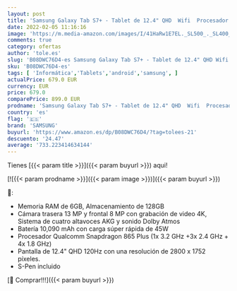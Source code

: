 ```yaml
---
layout: post
title: 'Samsung Galaxy Tab S7+ - Tablet de 12.4" QHD  Wifi  Procesador Qualcomm Snapdragon 865 Plus  RAM de 6GB  Almacenamiento de 128GB  Android 10  S Pen incluido  - Color Negro [Versión española]'
date: 2022-02-05 11:16:16
image: 'https://m.media-amazon.com/images/I/41HaRw1E7EL._SL500_._SL400_.jpg'
comments: true
category: ofertas
author: 'tole.es'
slug: 'B08DWC76D4-es Samsung Galaxy Tab S7+ - Tablet de 12.4" QHD Wifi...'
sku: 'B08DWC76D4-es'
tags: [ 'Informática','Tablets','android','samsung', ]
actualPrice: 679.0 EUR
currency: EUR
price: 679.0
comparePrice: 899.0 EUR
prodname: 'Samsung Galaxy Tab S7+ - Tablet de 12.4" QHD  Wifi  Procesador Qualcomm Snapdragon 865 Plus  RAM de 6GB  Almacenamiento de 128GB  Android 10  S Pen incluido  - Color Negro [Versión española]'
country: 'es'
flag: '🇪🇸'
brand: 'SAMSUNG'
buyurl: 'https://www.amazon.es/dp/B08DWC76D4/?tag=tolees-21'
descuento: '24.47'
average: '733.223414634144'
---
```


Tienes [{{< param title >}}]({{< param buyurl >}}) aqui!

[![{{< param prodname >}}]({{< param image >}})]({{< param buyurl >}})

🔎:

- Memoria RAM de 6GB, Almacenamiento de 128GB
- Cámara trasera 13 MP y frontal 8 MP con grabación de video 4K, Sistema de cuatro altavoces AKG y sonido Dolby Atmos
- Batería 10,090 mAh con carga súper rápida de 45W
- Procesador Qualcomm Snapdragon 865 Plus (1x 3.2 GHz +3x 2.4 GHz + 4x 1.8 GHz)
- Pantalla de 12.4" QHD 120Hz con una resolución de 2800 x 1752 píxeles.
- S-Pen incluido

[🛒 Comprar!!!]({{< param buyurl >}})
